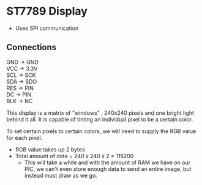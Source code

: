 # ST7789 Display
- Uses SPI communication
## Connections 
GND -> GND  
VCC -> 3.3V  
SCL -> SCK  
SDA -> SDO   
RES -> PIN  
DC -> PIN  
BLK -> NC

This display is a matrix of "windows" , 240x240 pixels and one bright light behind it all. It is capable of tinting an individual pixel to be a certain color.  

To set certain pixels to certain colors, we will need to supply the RGB value for each pixel.
* RGB value takes up 2 bytes
* Total amount of data = 240 x 240 x 2 = 115200
  * This will take a while and with the amount of RAM we have on our PIC, we can't even store enough data to send an entire image, but instead must draw as we go.